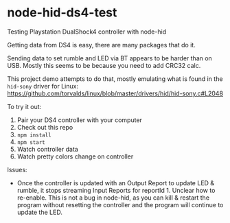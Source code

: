 # node-hid-ds4-test
Testing Playstation DualShock4 controller with node-hid


Getting data from DS4 is easy, there are many packages that do it.

Sending data to set rumble and LED via BT appears to be harder than on USB.
Mostly this seems to be because you need to add CRC32 calc.

This project demo attempts to do that, mostly emulating what is found in
the `hid-sony` driver for Linux:
https://github.com/torvalds/linux/blob/master/drivers/hid/hid-sony.c#L2048

To try it out:

1. Pair your DS4 controller with your computer
2. Check out this repo
3. `npm install`
4. `npm start`
5. Watch controller data
6. Watch pretty colors change on controller


Issues:
- Once the controller is updated with an Output Report to update LED & rumble,
it stops streaming Input Reports for reportId 1.  Unclear how to re-enable.
This is not a bug in node-hid, as you can kill & restart the program without
resetting the controller and the program will continue to update the LED.


